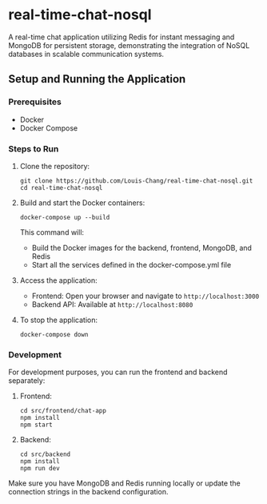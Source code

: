 # real-time-chat-nosql
A real-time chat application utilizing Redis for instant messaging and MongoDB for persistent storage, demonstrating the integration of NoSQL databases in scalable communication systems.

## Setup and Running the Application

### Prerequisites

- Docker
- Docker Compose

### Steps to Run

1. Clone the repository:
   ```
   git clone https://github.com/Louis-Chang/real-time-chat-nosql.git
   cd real-time-chat-nosql
   ```

2. Build and start the Docker containers:
   ```
   docker-compose up --build
   ```

   This command will:
   - Build the Docker images for the backend, frontend, MongoDB, and Redis
   - Start all the services defined in the docker-compose.yml file

3. Access the application:
   - Frontend: Open your browser and navigate to `http://localhost:3000`
   - Backend API: Available at `http://localhost:8080`

4. To stop the application:
   ```
   docker-compose down
   ```

### Development

For development purposes, you can run the frontend and backend separately:

1. Frontend:
   ```
   cd src/frontend/chat-app
   npm install
   npm start
   ```

2. Backend:
   ```
   cd src/backend
   npm install
   npm run dev
   ```

Make sure you have MongoDB and Redis running locally or update the connection strings in the backend configuration.

